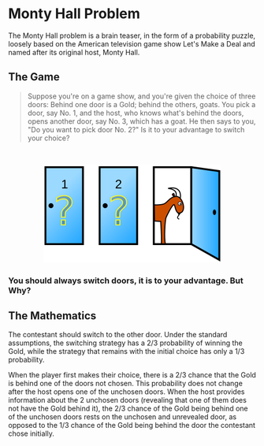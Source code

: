 # Monty Hall Problem
The Monty Hall problem is a brain teaser, in the form of a probability puzzle, loosely based on the American television game show Let's Make a Deal and named after its original host, Monty Hall.

## The Game
> Suppose you're on a game show, and you're given the choice of three doors: Behind one door is a Gold; behind the others, goats. You pick a door, say No. 1, and the host, who knows what's behind the doors, opens another door, say No. 3, which has a goat. He then says to you, "Do you want to pick door No. 2?" Is it to your advantage to switch your choice?

<br />
<p align="center">
  <img src="./asset/Monty_open_door.svg" />
</p>


### **You should always switch doors, it is to your advantage. But Why?**

## The Mathematics 

The contestant should switch to the other door. Under the standard assumptions, the switching strategy has a 2/3 probability of winning the Gold, while the strategy that remains with the initial choice has only a 1/3 probability.

When the player first makes their choice, there is a 2/3 chance that the Gold is behind one of the doors not chosen. This probability does not change after the host opens one of the unchosen doors. When the host provides information about the 2 unchosen doors (revealing that one of them does not have the Gold behind it), the 2/3 chance of the Gold being behind one of the unchosen doors rests on the unchosen and unrevealed door, as opposed to the 1/3 chance of the Gold being behind the door the contestant chose initially.





